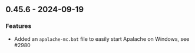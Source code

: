 ## 0.45.6 - 2024-09-19

### Features

- Added an `apalache-mc.bat` file to easily start Apalache on Windows, see #2980
